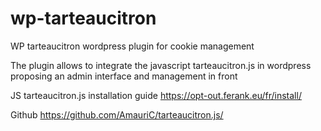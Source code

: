 # wp-tarteaucitron
WP tarteaucitron wordpress plugin for cookie management

The plugin allows to integrate the javascript tarteaucitron.js in wordpress proposing an admin interface and management in front


JS tarteaucitron.js installation guide
https://opt-out.ferank.eu/fr/install/

Github
https://github.com/AmauriC/tarteaucitron.js/